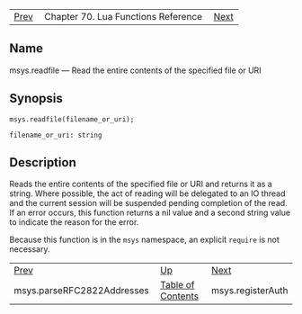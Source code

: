 |     |     |     |
| --- | --- | --- |
| [Prev](lua.ref.msys.parseRFC2822Addresses)  | Chapter 70. Lua Functions Reference |  [Next](lua.ref.msys.registerAuth) |

<a name="lua.ref.msys.readfile"></a>
## Name

msys.readfile — Read the entire contents of the specified file or URI

<a name="idp16239664"></a>
## Synopsis

`msys.readfile(filename_or_uri);`

`filename_or_uri: string`<a name="idp16242656"></a>
## Description

Reads the entire contents of the specified file or URI and returns it as a string. Where possible, the act of reading will be delegated to an IO thread and the current session will be suspended pending completion of the read. If an error occurs, this function returns a nil value and a second string value to indicate the reason for the error.

Because this function is in the `msys` namespace, an explicit `require` is not necessary.

|     |     |     |
| --- | --- | --- |
| [Prev](lua.ref.msys.parseRFC2822Addresses)  | [Up](lua.function.details) |  [Next](lua.ref.msys.registerAuth) |
| msys.parseRFC2822Addresses  | [Table of Contents](index) |  msys.registerAuth |

